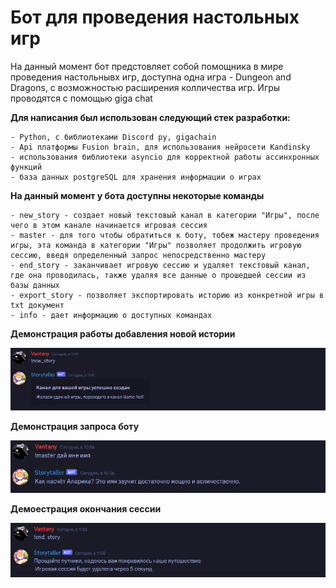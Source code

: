 # Бот для проведения настольных игр
На данный момент бот предстовляет собой помощника в мире проведения настольнывх игр, доступна одна игра - Dungeon and Dragons, с возможностью расширения колличества игр. Игры проводятся с помощью giga chat

**Для написания был использован следующий стек разработки:**
    
    - Python, с библиотеками Discord py, gigachain
    - Api платформы Fusion brain, для использования нейросети Kandinsky
    - использования библиотеки asyncio для корректной работы ассинхронных функций
    - база данных postgreSQL для хранения информации о играх

**На данный момент у бота доступны некоторые команды**

    - new_story - создает новый текстовый канал в категории "Игры", после чего в этом канале начинается игровая сессия
    - master - для того чтобы обратиться к боту, тобеж мастеру проведения игры, эта команда в категории "Игры" позволяет продолжить игровую сессию, введя определенный запрос непосредственно мастеру
    - end_story - заканчивает игровую сессию и удаляет текстовый канал, где она проводилась, также удаляя все данные о прошедшей сессии из базы данных
    - export_story - позволяет экспортировать историю из конкретной игры в txt документ
    - info - дает информацию о доступных командах

**Демонстрация работы добавления новой истории**

![Alt text](images/image.png)

**Демонстрация запроса боту**

![Alt text](images/image-1.png)

**Демоестрация окончания сессии**

![Alt text](images/image-2.png)